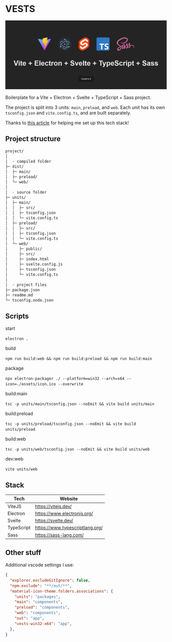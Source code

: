 # VESTS

<p align="center">
  <img alt="vests banner" src="./assets/banner.png">
</p>

Boilerplate for a Vite + Electron + Svelte + TypeScript + Sass project.

The project is split into 3 units: `main`, `preload`, and `web`. Each unit has its own `tsconfig.json` and `vite.config.ts`, and are built separately.

Thanks to [this article](https://blog.totominc.io/blog/electron-with-typescript-and-vite-as-a-build-system) for helping me set up this tech stack!


## Project structure

```
project/
│
│  · compiled folder
├─ dist/
│  ├─ main/
│  ├─ preload/
│  └─ web/
│
│  · source folder
├─ units/
│  ├─ main/
│  │  ├─ src/
│  │  ├─ tsconfig.json
│  │  └─ vite.config.ts
│  ├─ preload/
│  │  ├─ src/
│  │  ├─ tsconfig.json
│  │  └─ vite.config.ts
│  └─ web/
│     ├─ public/
│     ├─ src/
│     ├─ index.html
│     ├─ svelte.config.js
│     ├─ tsconfig.json
│     └─ vite.config.ts
│
│  · project files
├─ package.json
├─ readme.md
└─ tsconfig.node.json
```


## Scripts

start

```electron .```

build

```npm run build:web && npm run build:preload && npm run build:main```

package

```npx electron-packager ./ --platform=win32 --arch=x64 --icon=./assets/icon.ico --overwrite```

build:main

```tsc -p units/main/tsconfig.json --noEmit && vite build units/main```

build:preload

```tsc -p units/preload/tsconfig.json --noEmit && vite build units/preload```

build:web

```tsc -p units/web/tsconfig.json --noEmit && vite build units/web```

dev:web

```vite units/web```


## Stack

| Tech       | Website                          |
| ---------- | ---------------------------------|
| ViteJS     | https://vitejs.dev/              |
| Electron   | https://www.electronjs.org/      |
| Svelte     | https://svelte.dev/              |
| TypeScript | https://www.typescriptlang.org/  |
| Sass       | https://sass-lang.com/           |


## Other stuff

Additional vscode settings I use:

```json
{
  "explorer.excludeGitIgnore": false,
  "npm.exclude": "**/out/**",
  "material-icon-theme.folders.associations": {
    "units": "packages",
    "main": "components",
    "preload": "components",
    "web": "components",
    "out": "app",
    "vests-win32-x64": "app",
  },
}
```
